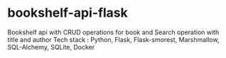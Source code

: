 # bookshelf-api-flask
Bookshelf api with CRUD operations for book and Search operation with title and author
Tech stack : Python, Flask, Flask-smorest, Marshmallow, SQL-Alchemy, SQLite, Docker
